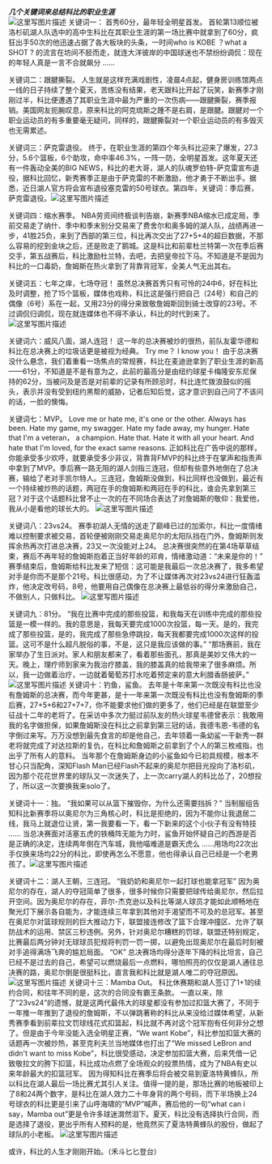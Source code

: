 ***几个关键词来总结科比的职业生涯***   
![这里写图片描述](http://img.blog.csdn.net/20170921000112790?watermark/2/text/aHR0cDovL2Jsb2cuY3Nkbi5uZXQvcXFfNDAzMjgzMzQ=/font/5a6L5L2T/fontsize/400/fill/I0JBQkFCMA==/dissolve/70/gravity/SouthEast)
关键词一： 首秀60分，最年轻全明星首发。
首轮第13顺位被洛杉矶湖人队选中的高中生科比在其职业生涯的第一场比赛中就拿到了60分，疯狂出手50次的他迅速占据了各大板块的头条，一时间who is KOBE ？what a SHOT ? 的流言在坊间不胫而走，就连大洋彼岸的中国球迷也不禁纷纷调侃：现在的年轻人真是一言不合就飙分 ……

关键词二：跟腱撕裂。
人生就是这样充满戏剧性，凌晨4点起，健身房训练馆两点一线的日子持续了整个夏天，苦练没有结果，老天跟科比开起了玩笑，新赛季才刚刚过半，科比便遭遇了其职业生涯中最为严重的一次伤病——跟腱撕裂，赛季报销。美国网友扼腕叹息，原来科比的阿克琉斯之踵不是右肩，是跟腱。跟腱对一个职业运动员的有多重要毫无疑问，同样的，跟腱撕裂对一个职业运动员的有多毁灭也无需累述。

关键词三：萨克雷退役。
终于，在职业生涯的第四个年头科比迎来了爆发，27.3分，5.6个篮板，6个助攻，命中率46.3%，一阵一防，全明星首发。这年夏天还有一件轰动全美的BIG NEWS，科比的老大哥，湖人的队魂罗伯特-萨克雷宣布退役，据科比回忆，新秀赛季正是由于萨克雷的不断激励，他才勇于不断出手。据悉，近日湖人官方将会宣布退役塞克雷的50号球衣。第四年，关键词：季后赛，萨克雷退役。![这里写图片描述](http://img.blog.csdn.net/20170921000322127?watermark/2/text/aHR0cDovL2Jsb2cuY3Nkbi5uZXQvcXFfNDAzMjgzMzQ=/font/5a6L5L2T/fontsize/400/fill/I0JBQkFCMA==/dissolve/70/gravity/SouthEast)
	 

关键词四：缩水赛季。
NBA劳资间终极谈判告崩，新赛季NBA缩水已成定局，季前交易走了纳什、季中和季末别分交易来了费舍尔和奥多姆的湖人队，战绩再进一步，41胜25负，来到了西部的第三位，科比再次交出了27+5+4的超巨数据，不那么容易的挖到金块之后，还是败走了鹅城。这是科比和前辈杜兰特第一次在季后赛交手，第五战赛后，科比激励杜兰特，去吧，去把皇帝拉下马。不知道是不是因为科比的一口毒奶，詹姆斯在热火拿到了背靠背冠军，全美人气无出其右。

关键词五：七年之痒，七场夺冠！
虽然总决赛首秀只有可怜的24中6，好在科比及时调整，抢了15个篮板，媒体也戏称，科比这是强行把自己（24号）和自己的偶像（6号）系在一起，又用23分的得分来致敬詹姆斯回到骑士改穿的23号。不过调侃归调侃，现在就连媒体也不得不承认，科比的时代到来了。![这里写图片描述](http://img.blog.csdn.net/20170921000356723?watermark/2/text/aHR0cDovL2Jsb2cuY3Nkbi5uZXQvcXFfNDAzMjgzMzQ=/font/5a6L5L2T/fontsize/400/fill/I0JBQkFCMA==/dissolve/70/gravity/SouthEast)
 
关键词六：威风八面，湖人连冠！
这一年的总决赛被炒的很热，前队友霍华德和科比在总决赛上的垃圾话更是被视为经典。
Try me？
I know you！
由于总决赛没什么悬念，我们着重看一场焦点的常规赛，科比在麦迪逊拿到了职业生涯的新高——61分，不知道是不是有意为之，此前的最高分是由纽约球星卡梅隆安东尼保持的62分，当被问及是否是对前辈的记录有所顾忌时，科比连忙拨浪鼓似的摇头，表示并没有受到纽约黑帮的威胁，记者后知后觉，这才意识到自己问了不该问的话，一脸的懊悔。

关键词七：MVP。
Love me or hate me, it's one or the other. 
Always has been. 
Hate my game, my swagger. 
Hate my fade away, my hunger. 
Hate that I'm a veteran， a champion. 
Hate that. 
Hate it with all your heart. 
And hate that I'm loved, for the exact same reasons.
正如科比在广告中说的那样，你能承受多少欢呼，就要承受多少非议，背靠背FMVP的科比终于在掌声和指责声中拿到了MVP。季后赛一路无阻的湖人剑指三连冠，但却有些意外地倒在了总决赛，输给了老对手凯尔特人。三连冠，詹姆斯没做到，科比同样也没做到，最近有一个持续被炒热的话题，两冠在手的詹姆斯和两冠在手的科比，谁会先拿到第三冠？对于这个话题科比曾不止一次的在不同场合表达了对詹姆斯的敬仰：我爱他，我从小是看他的球长大的。
 ![这里写图片描述](http://img.blog.csdn.net/20170921000418978?watermark/2/text/aHR0cDovL2Jsb2cuY3Nkbi5uZXQvcXFfNDAzMjgzMzQ=/font/5a6L5L2T/fontsize/400/fill/I0JBQkFCMA==/dissolve/70/gravity/SouthEast)

关键词八：23vs24。
赛季初湖人无情的送走了巅峰已过的加索尔，科比一度情绪难以控制要求被交易，首轮便被刚刚交易走奥尼尔的太阳队挡在门外，詹姆斯则发挥余热再次打进总决赛，23又一次没能对上24。
总决赛很突然的在第4场草草结束，赛后不再年轻的詹姆斯抱着正当好年龄的邓肯，情绪激动道：“未来是你的！”
赛季结束后，詹姆斯给科比发来了短信：这可能是我最后一次总决赛了，我多希望对手是你而不是那个21号。科比很感动，为了不让媒体再次对23vs24进行狂轰滥炸，他决定改号码，8号，他要用自己偶像在总决赛上最低谷的得分来激励自己，不做别人，只做科比。
![这里写图片描述](http://img.blog.csdn.net/20170921000448634?watermark/2/text/aHR0cDovL2Jsb2cuY3Nkbi5uZXQvcXFfNDAzMjgzMzQ=/font/5a6L5L2T/fontsize/400/fill/I0JBQkFCMA==/dissolve/70/gravity/SouthEast) 

关键词九：81分。
“我在比赛中完成的那些投篮，和我每天在训练中完成的那些投篮是一模一样的。我的意思是，我每天要完成1000次投篮，每一天。是的，我完成了那些投篮，是的，我完成了那些急停跳投，每天我都要完成1000次这样的投篮。这可不是什么超凡脱俗的事，不是，这只是我应该做的事。”
“那场赛前，我在家举办了生日派对。家人和朋友都来了，看着那些面孔，那真是美妙又伟大的一天。晚上，理疗师到家来为我治疗膝盖，我的膝盖真的给我带来了很多麻烦。所以，我一边做着治疗，一边就着葡萄苏打水吃着预定来的意大利腊香肠披萨。”  
![这里写图片描述](http://img.blog.csdn.net/20170921000540866?watermark/2/text/aHR0cDovL2Jsb2cuY3Nkbi5uZXQvcXFfNDAzMjgzMzQ=/font/5a6L5L2T/fontsize/400/fill/I0JBQkFCMA==/dissolve/70/gravity/SouthEast)
关键词十：钓鱼，鲨鱼。
去年是十年来第一次既没有科比也没有詹姆斯的总决赛，而今年更甚，是十一年来第一次既没有科比也没有詹姆斯的季后赛，27+5+6和27+7+7，你不能要求他们做的更多了，他们已经是在联盟至少征战十二年的老将了。在采访中多次力挺过前队友的热火球星韦德曾表示：我敢用我的名字做担保，如果詹姆斯没在科比之前拿到第三冠的话，我德韦恩-韦德的名字倒过来写。万万没想到最先食言的却是他自己，去年领着一条幼鲨一干新秀一群老将就完成了对达拉斯的复仇，在科比和詹姆斯之前拿到了个人的第三枚戒指，也出乎了所有人的意料。
当年那个在詹姆斯身边的小鲨鱼如今已初具规模，根本不甘心只当配角，深知Flash Man已经Flash不起来的奥尼尔把目光投向了洛杉矶，因为那个花花世界里的球队又一次迷失了，上一次carry湖人的科比怂了，20想投了，所以这一次要换我来solo了。

关键词十一：独。
“我如果可以从篮下摧毁你，为什么还需要挡拆？”
当制服组告知科比新赛季将以奥尼尔为三角核心时，科比是拒绝的，因为不能你让我退居二线，我马上就退位让贤，第一我要看一下，看一下新来的这个小伙子有没有特技 ......
当总决赛面对活塞五虎的铁桶阵无能为力时，鲨鱼开始怀疑自己的西游是否是正确的决定，连续两年倒在汽车城，我他喵难道是霸天虎么 ......用场均22次出手仅换来场均22分的科比，即使再怎么不愿意，他也得承认自己已经是一个老男孩了。![这里写图片描述](http://img.blog.csdn.net/20170921000559586?watermark/2/text/aHR0cDovL2Jsb2cuY3Nkbi5uZXQvcXFfNDAzMjgzMzQ=/font/5a6L5L2T/fontsize/400/fill/I0JBQkFCMA==/dissolve/70/gravity/SouthEast)
 

关键词十二：湖人王朝，三连冠。
“我奶奶和奥尼尔一起打球也能拿冠军”
因为奥尼尔的存在，湖人的夺冠简单了很多，很多时候你只需要把球传给奥尼尔，然后拉开空间。因为奥尼尔的存在，菲尔-杰克逊以及科比等湖人球员才能如此顺畅地在聚光灯下展示各自能为，才能连续三年拿到其他对手渴望而不可及的总冠军。甚至在奥尼尔对篮球规则的巨大推动力下，联盟接连修改了篮下合理冲撞区、允许了联防战术的运用、禁区三秒违例。另外，针对奥尼尔糟糕的罚球，联盟还特别规定，比赛最后两分钟对无球球员犯规将判罚一罚一掷，以避免出现奥尼尔在最后时刻被对手追得满场飞奔的尴尬局面。
“OK”
总决赛场均得分逐年下降的科比坦言，自己已经不是过去的自己，希望可以燃烧最后一点燃料，哪怕照亮的仅仅是湖人通往总决赛的路，奥尼尔倒是很挺科比，直言我和科比就是湖人唯二的夺冠原因。 
![这里写图片描述](http://img.blog.csdn.net/20170921000614297?watermark/2/text/aHR0cDovL2Jsb2cuY3Nkbi5uZXQvcXFfNDAzMjgzMzQ=/font/5a6L5L2T/fontsize/400/fill/I0JBQkFCMA==/dissolve/70/gravity/SouthEast)
关键词十三：Mamba Out。
科比休赛期和湖人签订了1+1的续约合同，和往年不同的是，这次的合同没有霸王条款。
一直以来，除了“23vs24”的遗憾，就是这两代最伟大的球星都没有参加过扣篮大赛了，不同于一年推一年推到了退役的詹姆斯，不以弹跳著称的科比从来没给过媒体希望，从新秀赛季看到前辈拉文罚球线花式扣篮起，科比就不再对这个冠军抱有任何非分之想了。但是由于今年没能入选全明星正赛，“We want Kobe”，科比参加扣篮大赛的话题再一次被炒热，甚至克利夫兰当地媒体也打出了“We missed LeBron and didn't want to miss Kobe”，科比很受感动，决定参加扣篮大赛，后来凭借一记致敬拉文的胯下扣篮，科比成功点燃了全场观众的投票热情，成为了NBA有史以来年龄最大的扣篮冠军。
因为得知科比在赛季后将会被交易到夏洛特黄蜂队，所以科比在湖人最后一场比赛尤其引人关注。值得一提的是，那场比赛的地板被印上了8和24两个数字，是科比在湖人效力二十年身背的两个号码，而下半场换上24号球衣的科比更是引来了山呼海啸的“MVP”喊声，赛后他的一句“what can i say，Mamba out”更是令许多球迷潸然泪下。夏天，科比没有选择执行合同，而是选择了退役，更出乎所有人预料的是，他竟然买了夏洛特黄蜂队的股份，做起了球队的小老板。 ![这里写图片描述](http://img.blog.csdn.net/20170921000626679?watermark/2/text/aHR0cDovL2Jsb2cuY3Nkbi5uZXQvcXFfNDAzMjgzMzQ=/font/5a6L5L2T/fontsize/400/fill/I0JBQkFCMA==/dissolve/70/gravity/SouthEast)

或许，科比的人生才刚刚开始。（禾斗匕匕登台）
